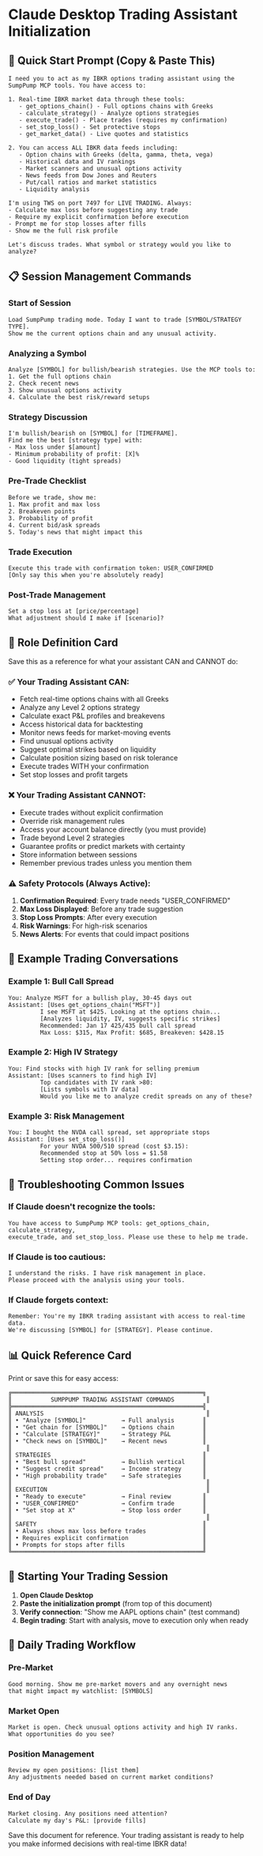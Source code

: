 # Claude Desktop Trading Assistant Initialization

## 🚀 Quick Start Prompt (Copy & Paste This)

```
I need you to act as my IBKR options trading assistant using the SumpPump MCP tools. You have access to:

1. Real-time IBKR market data through these tools:
   - get_options_chain() - Full options chains with Greeks
   - calculate_strategy() - Analyze options strategies
   - execute_trade() - Place trades (requires my confirmation)
   - set_stop_loss() - Set protective stops
   - get_market_data() - Live quotes and statistics

2. You can access ALL IBKR data feeds including:
   - Option chains with Greeks (delta, gamma, theta, vega)
   - Historical data and IV rankings
   - Market scanners and unusual options activity
   - News feeds from Dow Jones and Reuters
   - Put/call ratios and market statistics
   - Liquidity analysis

I'm using TWS on port 7497 for LIVE TRADING. Always:
- Calculate max loss before suggesting any trade
- Require my explicit confirmation before execution
- Prompt me for stop losses after fills
- Show me the full risk profile

Let's discuss trades. What symbol or strategy would you like to analyze?
```

## 📋 Session Management Commands

### Start of Session
```
Load SumpPump trading mode. Today I want to trade [SYMBOL/STRATEGY TYPE]. 
Show me the current options chain and any unusual activity.
```

### Analyzing a Symbol
```
Analyze [SYMBOL] for bullish/bearish strategies. Use the MCP tools to:
1. Get the full options chain
2. Check recent news
3. Show unusual options activity
4. Calculate the best risk/reward setups
```

### Strategy Discussion
```
I'm bullish/bearish on [SYMBOL] for [TIMEFRAME]. 
Find me the best [strategy type] with:
- Max loss under $[amount]
- Minimum probability of profit: [X]%
- Good liquidity (tight spreads)
```

### Pre-Trade Checklist
```
Before we trade, show me:
1. Max profit and max loss
2. Breakeven points
3. Probability of profit
4. Current bid/ask spreads
5. Today's news that might impact this
```

### Trade Execution
```
Execute this trade with confirmation token: USER_CONFIRMED
[Only say this when you're absolutely ready]
```

### Post-Trade Management
```
Set a stop loss at [price/percentage]
What adjustment should I make if [scenario]?
```

## 🎯 Role Definition Card

Save this as a reference for what your assistant CAN and CANNOT do:

### ✅ Your Trading Assistant CAN:
- Fetch real-time options chains with all Greeks
- Analyze any Level 2 options strategy
- Calculate exact P&L profiles and breakevens
- Access historical data for backtesting
- Monitor news feeds for market-moving events
- Find unusual options activity
- Suggest optimal strikes based on liquidity
- Calculate position sizing based on risk tolerance
- Execute trades WITH your confirmation
- Set stop losses and profit targets

### ❌ Your Trading Assistant CANNOT:
- Execute trades without explicit confirmation
- Override risk management rules
- Access your account balance directly (you must provide)
- Trade beyond Level 2 strategies
- Guarantee profits or predict markets with certainty
- Store information between sessions
- Remember previous trades unless you mention them

### ⚠️ Safety Protocols (Always Active):
1. **Confirmation Required**: Every trade needs "USER_CONFIRMED"
2. **Max Loss Displayed**: Before any trade suggestion
3. **Stop Loss Prompts**: After every execution
4. **Risk Warnings**: For high-risk scenarios
5. **News Alerts**: For events that could impact positions

## 💬 Example Trading Conversations

### Example 1: Bull Call Spread
```
You: Analyze MSFT for a bullish play, 30-45 days out
Assistant: [Uses get_options_chain("MSFT")] 
         I see MSFT at $425. Looking at the options chain...
         [Analyzes liquidity, IV, suggests specific strikes]
         Recommended: Jan 17 425/435 bull call spread
         Max Loss: $315, Max Profit: $685, Breakeven: $428.15
```

### Example 2: High IV Strategy
```
You: Find stocks with high IV rank for selling premium
Assistant: [Uses scanners to find high IV]
         Top candidates with IV rank >80:
         [Lists symbols with IV data]
         Would you like me to analyze credit spreads on any of these?
```

### Example 3: Risk Management
```
You: I bought the NVDA call spread, set appropriate stops
Assistant: [Uses set_stop_loss()]
         For your NVDA 500/510 spread (cost $3.15):
         Recommended stop at 50% loss = $1.58
         Setting stop order... requires confirmation
```

## 🔧 Troubleshooting Common Issues

### If Claude doesn't recognize the tools:
```
You have access to SumpPump MCP tools: get_options_chain, calculate_strategy, 
execute_trade, and set_stop_loss. Please use these to help me trade.
```

### If Claude is too cautious:
```
I understand the risks. I have risk management in place. 
Please proceed with the analysis using your tools.
```

### If Claude forgets context:
```
Remember: You're my IBKR trading assistant with access to real-time data.
We're discussing [SYMBOL] for [STRATEGY]. Please continue.
```

## 📊 Quick Reference Card

Print or save this for easy access:

```
╔══════════════════════════════════════════════════════╗
║           SUMPPUMP TRADING ASSISTANT COMMANDS         ║
╠══════════════════════════════════════════════════════╣
║ ANALYSIS                                              ║
║ • "Analyze [SYMBOL]"          → Full analysis        ║
║ • "Get chain for [SYMBOL]"    → Options chain        ║
║ • "Calculate [STRATEGY]"      → Strategy P&L         ║
║ • "Check news on [SYMBOL]"    → Recent news          ║
║                                                       ║
║ STRATEGIES                                           ║
║ • "Best bull spread"          → Bullish vertical     ║
║ • "Suggest credit spread"     → Income strategy      ║
║ • "High probability trade"    → Safe strategies      ║
║                                                       ║
║ EXECUTION                                             ║
║ • "Ready to execute"          → Final review         ║
║ • "USER_CONFIRMED"            → Confirm trade        ║
║ • "Set stop at X"             → Stop loss order      ║
║                                                       ║
║ SAFETY                                               ║
║ • Always shows max loss before trades                ║
║ • Requires explicit confirmation                     ║
║ • Prompts for stops after fills                      ║
╚══════════════════════════════════════════════════════╝
```

## 🚦 Starting Your Trading Session

1. **Open Claude Desktop**
2. **Paste the initialization prompt** (from top of this document)
3. **Verify connection**: "Show me AAPL options chain" (test command)
4. **Begin trading**: Start with analysis, move to execution only when ready

## 📝 Daily Trading Workflow

### Pre-Market
```
Good morning. Show me pre-market movers and any overnight news 
that might impact my watchlist: [SYMBOLS]
```

### Market Open
```
Market is open. Check unusual options activity and high IV ranks.
What opportunities do you see?
```

### Position Management
```
Review my open positions: [list them]
Any adjustments needed based on current market conditions?
```

### End of Day
```
Market closing. Any positions need attention?
Calculate my day's P&L: [provide fills]
```

Save this document for reference. Your trading assistant is ready to help you make informed decisions with real-time IBKR data!